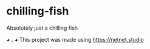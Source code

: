 # chilling-fish
Absolutely just a chilling fish



◕ ◞ ◕ This project was made using https://netnet.studio
